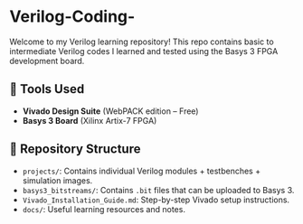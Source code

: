 # Verilog-Coding-
Welcome to my Verilog learning repository! This repo contains basic to intermediate Verilog codes I learned and tested using the Basys 3 FPGA development board.

## 🔧 Tools Used

- **Vivado Design Suite** (WebPACK edition – Free)
- **Basys 3 Board** (Xilinx Artix-7 FPGA)

## 📁 Repository Structure

- `projects/`: Contains individual Verilog modules + testbenches + simulation images.
- `basys3_bitstreams/`: Contains `.bit` files that can be uploaded to Basys 3.
- `Vivado_Installation_Guide.md`: Step-by-step Vivado setup instructions.
- `docs/`: Useful learning resources and notes.
